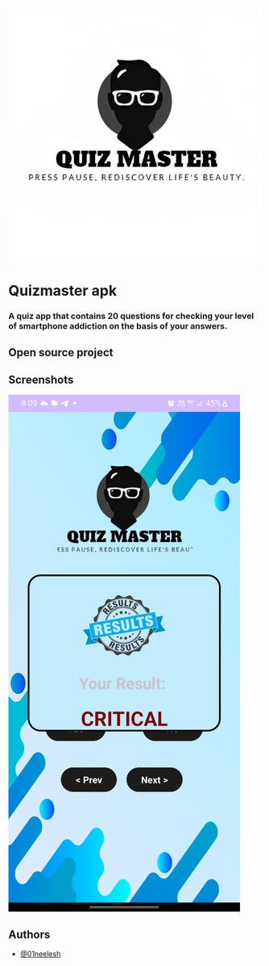 ![Logo](https://github.com/01neelesh/quizmaster-apk/blob/main/assets/quiz_master2.png?raw=true)

# Quizmaster apk

<h3> A quiz app that contains 20 questions for checking your level of smartphone addiction on the basis of your answers. </h3>

<h2>
Open source project 
</h2>

## Screenshots

![App Screenshot](https://github.com/01neelesh/quizmaster-apk/blob/main/assets/QuizMaster%20result.jpg?raw=true)


## Authors
- [@01neelesh](https://www.github.com/01neelesh)